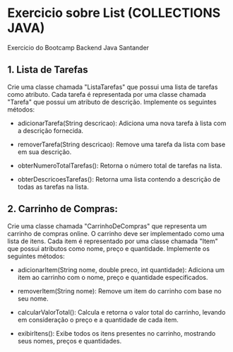 # Exercicio sobre List (COLLECTIONS JAVA)

Exercicio do Bootcamp Backend Java Santander

## 1. Lista de Tarefas

Crie uma classe chamada "ListaTarefas" que possui uma lista de tarefas como atributo. Cada tarefa é representada por uma classe chamada "Tarefa" que possui um atributo de descrição. Implemente os seguintes métodos:

- adicionarTarefa(String descricao): Adiciona uma nova tarefa à lista com a descrição fornecida.

- removerTarefa(String descricao): Remove uma tarefa da lista com base em sua descrição.

- obterNumeroTotalTarefas(): Retorna o número total de tarefas na lista.

- obterDescricoesTarefas(): Retorna uma lista contendo a descrição de todas as tarefas na lista.

## 2. Carrinho de Compras:

Crie uma classe chamada "CarrinhoDeCompras" que representa um carrinho de compras online. O carrinho deve ser implementado como uma lista de itens. Cada item é representado por uma classe chamada "Item" que possui atributos como nome, preço e quantidade. Implemente os seguintes métodos:

- adicionarItem(String nome, double preco, int quantidade): Adiciona um item ao carrinho com o nome, preço e quantidade especificados.

- removerItem(String nome): Remove um item do carrinho com base no seu nome.

- calcularValorTotal(): Calcula e retorna o valor total do carrinho, levando em consideração o preço e a quantidade de cada item.

- exibirItens(): Exibe todos os itens presentes no carrinho, mostrando seus nomes, preços e quantidades.
